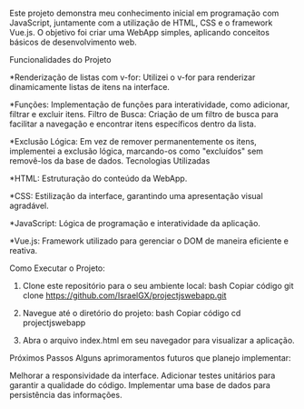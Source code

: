 
Este projeto demonstra meu conhecimento inicial em programação com JavaScript, juntamente com a utilização de HTML, CSS e o framework Vue.js. O objetivo foi criar uma WebApp simples, aplicando conceitos básicos de desenvolvimento web.

Funcionalidades do Projeto

*Renderização de listas com v-for: Utilizei o v-for para renderizar dinamicamente listas de itens na interface.

*Funções: Implementação de funções para interatividade, como adicionar, filtrar e excluir itens.
Filtro de Busca: Criação de um filtro de busca para facilitar a navegação e encontrar itens específicos dentro da lista.

*Exclusão Lógica: Em vez de remover permanentemente os itens, implementei a exclusão lógica, marcando-os como "excluídos" sem removê-los da base de dados.
Tecnologias Utilizadas

*HTML: Estruturação do conteúdo da WebApp.

*CSS: Estilização da interface, garantindo uma apresentação visual agradável.

*JavaScript: Lógica de programação e interatividade da aplicação.

*Vue.js: Framework utilizado para gerenciar o DOM de maneira eficiente e reativa.


Como Executar o Projeto: 

1. Clone este repositório para o seu ambiente local:
bash
Copiar código
git clone https://github.com/IsraelGX/projectjswebapp.git

2. Navegue até o diretório do projeto:
bash
Copiar código
cd projectjswebapp

3. Abra o arquivo index.html em seu navegador para visualizar a aplicação.

   
Próximos Passos
Alguns aprimoramentos futuros que planejo implementar:

Melhorar a responsividade da interface.
Adicionar testes unitários para garantir a qualidade do código.
Implementar uma base de dados para persistência das informações.
